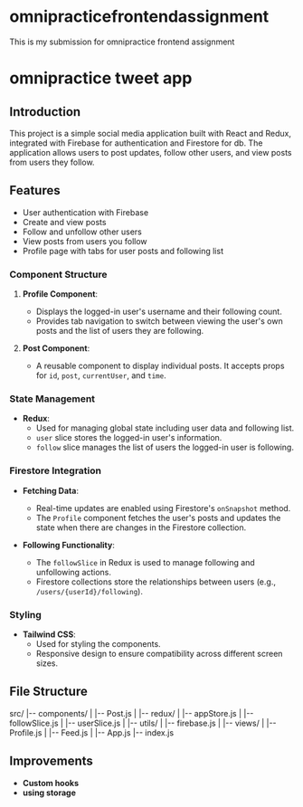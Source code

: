 
# omnipracticefrontendassignment
This is my submission for omnipractice frontend assignment

# omnipractice tweet app

## Introduction

This project is a simple social media application built with React and Redux, integrated with Firebase for authentication and Firestore for db. The application allows users to post updates, follow other users, and view posts from users they follow.

## Features

- User authentication with Firebase
- Create and view posts
- Follow and unfollow other users
- View posts from users you follow
- Profile page with tabs for user posts and following list



### Component Structure

1. **Profile Component**:
    - Displays the logged-in user's username and their following count.
    - Provides tab navigation to switch between viewing the user's own posts and the list of users they are following.

2. **Post Component**:
    - A reusable component to display individual posts. It accepts props for `id`, `post`, `currentUser`, and `time`.

### State Management

- **Redux**:
    - Used for managing global state including user data and following list.
    - `user` slice stores the logged-in user's information.
    - `follow` slice manages the list of users the logged-in user is following.

### Firestore Integration

- **Fetching Data**:
    - Real-time updates are enabled using Firestore's `onSnapshot` method.
    - The `Profile` component fetches the user's posts and updates the state when there are changes in the Firestore collection.

- **Following Functionality**:
    - The `followSlice` in Redux is used to manage following and unfollowing actions.
    - Firestore collections store the relationships between users (e.g., `/users/{userId}/following`).

### Styling

- **Tailwind CSS**:
    - Used for styling the components.
    - Responsive design to ensure compatibility across different screen sizes.

## File Structure


src/
|-- components/
| |-- Post.js
|
|-- redux/
| |-- appStore.js
| |-- followSlice.js
| |-- userSlice.js
|
|-- utils/
| |-- firebase.js
|
|-- views/
| |-- Profile.js
| |-- Feed.js
|
|-- App.js
|-- index.js

## Improvements 

- **Custom hooks**
- **using storage**
   